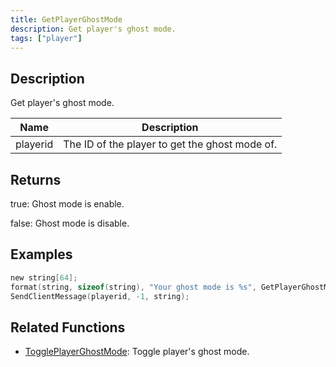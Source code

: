 ```yaml
---
title: GetPlayerGhostMode
description: Get player's ghost mode.
tags: ["player"]
---
```


<VersionWarn version='omp v1.1.0.2612' />

## Description

Get player's ghost mode.

| Name     | Description                                           |
| -------- | ----------------------------------------------------- |
| playerid | The ID of the player to get the ghost mode of. |

## Returns

true: Ghost mode is enable.

false: Ghost mode is disable.

## Examples

```c
new string[64];
format(string, sizeof(string), "Your ghost mode is %s", GetPlayerGhostMode(playerid) == true ? "enable" : "disable");
SendClientMessage(playerid, -1, string);
```

## Related Functions

- [TogglePlayerGhostMode](TogglePlayerGhostMode): Toggle player's ghost mode.
